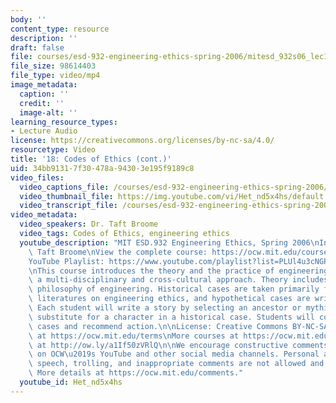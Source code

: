```yaml
---
body: ''
content_type: resource
description: ''
draft: false
file: courses/esd-932-engineering-ethics-spring-2006/mitesd_932s06_lec18_360p_16_9.mp4
file_size: 98614403
file_type: video/mp4
image_metadata:
  caption: ''
  credit: ''
  image-alt: ''
learning_resource_types:
- Lecture Audio
license: https://creativecommons.org/licenses/by-nc-sa/4.0/
resourcetype: Video
title: '18: Codes of Ethics (cont.)'
uid: 34bb9131-7f30-478a-9430-3e195f9189c8
video_files:
  video_captions_file: /courses/esd-932-engineering-ethics-spring-2006/1p47p5jVYW38UZQKKvHV68mGsSddJ6PLL_transcript.webvtt
  video_thumbnail_file: https://img.youtube.com/vi/Het_nd5x4hs/default.jpg
  video_transcript_file: /courses/esd-932-engineering-ethics-spring-2006/1p47p5jVYW38UZQKKvHV68mGsSddJ6PLL_transcript.pdf
video_metadata:
  video_speakers: Dr. Taft Broome
  video_tags: Codes of Ethics, engineering ethics
  youtube_description: "MIT ESD.932 Engineering Ethics, Spring 2006\nInstructor: Dr.\
    \ Taft Broome\nView the complete course: https://ocw.mit.edu/courses/esd-932-engineering-ethics-spring-2006/\n\
    YouTube Playlist: https://www.youtube.com/playlist?list=PLUl4u3cNGP61YF5HCMnGUwJ8D-PNNs3OR\n\
    \nThis course introduces the theory and the practice of engineering ethics using\
    \ a multi-disciplinary and cross-cultural approach. Theory includes ethics and\
    \ philosophy of engineering. Historical cases are taken primarily from the scholarly\
    \ literatures on engineering ethics, and hypothetical cases are written by students.\
    \ Each student will write a story by selecting an ancestor or mythic hero as a\
    \ substitute for a character in a historical case. Students will compare these\
    \ cases and recommend action.\n\nLicense: Creative Commons BY-NC-SA\nMore information\
    \ at https://ocw.mit.edu/terms\nMore courses at https://ocw.mit.edu\nSupport OCW\
    \ at http://ow.ly/a1If50zVRlQ\n\nWe encourage constructive comments and discussion\
    \ on OCW\u2019s YouTube and other social media channels. Personal attacks, hate\
    \ speech, trolling, and inappropriate comments are not allowed and may be removed.\
    \ More details at https://ocw.mit.edu/comments."
  youtube_id: Het_nd5x4hs
---
```

